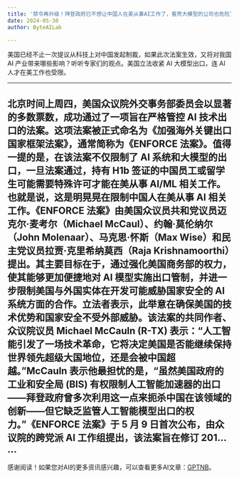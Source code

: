 ```yaml
---
title: '禁令再升级！拜登政府已不想让中国人在美从事AI工作了，套壳大模型的公司也危险了'
date: 2024-05-30
author: ByteAILab

---
```


美国已经不止一次提议从科技上对中国发起制裁，如果此次法案生效，又将对我国 AI 产业带来哪些影响？听听专家们的观点。美国立法收紧 AI 大模型出口，连 AI 人才在美工作也受限。

---
北京时间上周四，美国众议院外交事务部委员会以显著的多数票数，成功通过了一项旨在严格管控 AI 技术出口的法案。这项法案被正式命名为《加强海外关键出口国家框架法案》，通常简称为《ENFORCE 法案》。值得一提的是，在该法案不仅限制了 AI 系统和大模型的出口，一旦法案通过，持有 H1b 签证的中国员工或留学生可能需要特殊许可才能在美从事 AI/ML 相关工作。也就是说，这是明晃晃在限制中国人在美从事 AI 相关工作。《ENFORCE 法案》由美国众议员共和党议员迈克尔·麦考尔（Michael McCaul）、约翰·莫伦纳尔（John Molenaar）、马克思·怀斯（Max Wise）和民主党议员拉贾·克里希纳莫西（Raja Krishnamoorthi）提出。其主要目标在于，通过强化美国商务部的权力，使其能够更加便捷地对 AI 模型实施出口管制，并进一步限制美国与外国实体在开发可能威胁国家安全的 AI 系统方面的合作。立法者表示，此举意在确保美国的技术优势和国家安全不受外部威胁。该法案的共同作者、众议院议员 Michael McCauln (R-TX) 表示：“人工智能引发了一场技术革命，它将决定美国是否能继续保持世界领先超级大国地位，还是会被中国超越。”McCauln 表示他最担忧的是，“虽然美国政府的工业和安全局 (BIS) 有权限制人工智能加速器的出口——拜登政府曾多次利用这一点来扼杀中国在该领域的创新——但它缺乏监管人工智能模型出口的权力。”《ENFORCE 法案》于 5 月 9 日首次公布，由众议院的跨党派 AI 工作组提出，该法案旨在修订 201...
...
---
感谢阅读！如果您对AI的更多资讯感兴趣，可以查看更多AI文章：[GPTNB](https://gptnb.com)。